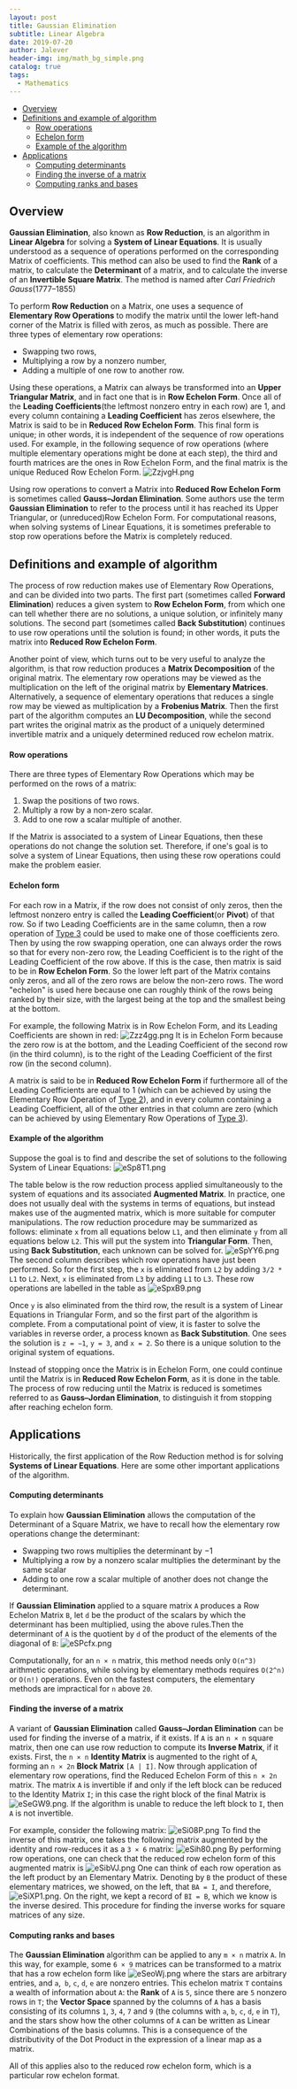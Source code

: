 ```yaml
---
layout: post
title: Gaussian Elimination
subtitle: Linear Algebra
date: 2019-07-20
author: Jalever
header-img: img/math_bg_simple.png
catalog: true
tags:
  - Mathematics
---
```

- [Overview](#overview)
- [Definitions and example of algorithm](#definitions-and-example-of-algorithm)
    - [Row operations](#row-operations)
    - [Echelon form](#echelon-form)
    - [Example of the algorithm](#example-of-the-algorithm)
- [Applications](#applications)
    - [Computing determinants](#computing-determinants)
    - [Finding the inverse of a matrix](#finding-the-inverse-of-a-matrix)
    - [Computing ranks and bases](#computing-ranks-and-bases)

## Overview
<strong>Gaussian Elimination</strong>, also known as <strong>Row Reduction</strong>, is an algorithm in <strong>Linear Algebra</strong> for solving a <strong>System of Linear Equations</strong>. It is usually understood as a sequence of operations performed on the corresponding Matrix of coefficients. This method can also be used to find the <strong>Rank</strong> of a matrix, to calculate the <strong>Determinant</strong> of a matrix, and to calculate the inverse of an <strong>Invertible Square Matrix</strong>. The method is named after <i>Carl Friedrich Gauss</i>(1777–1855)

To perform <strong>Row Reduction</strong> on a Matrix, one uses a sequence of <strong>Elementary Row Operations</strong> to modify the matrix until the lower left-hand corner of the Matrix is filled with zeros, as much as possible. There are three types of elementary row operations:
- Swapping two rows,
- Multiplying a row by a nonzero number,
- Adding a multiple of one row to another row.

Using these operations, a Matrix can always be transformed into an <strong>Upper Triangular Matrix</strong>, and in fact one that is in <strong>Row Echelon Form</strong>. Once all of the <strong>Leading Coefficients</strong>(the leftmost nonzero entry in each row) are 1, and every column containing a <strong>Leading Coefficient</strong> has zeros elsewhere, the Matrix is said to be in <strong>Reduced Row Echelon Form</strong>. This final form is unique; in other words, it is independent of the sequence of row operations used. For example, in the following sequence of row operations (where multiple elementary operations might be done at each step), the third and fourth matrices are the ones in Row Echelon Form, and the final matrix is the unique Reduced Row Echelon Form.
![ZzjvgH.png](https://s2.ax1x.com/2019/07/20/ZzjvgH.png)

Using row operations to convert a Matrix into <strong>Reduced Row Echelon Form</strong> is sometimes called <strong>Gauss–Jordan Elimination</strong>. Some authors use the term <strong>Gaussian Elimination</strong> to refer to the process until it has reached its Upper Triangular, or (unreduced)Row Echelon Form. For computational reasons, when solving systems of Linear Equations, it is sometimes preferable to stop row operations before the Matrix is completely reduced.

## Definitions and example of algorithm
The process of row reduction makes use of Elementary Row Operations, and can be divided into two parts. The first part (sometimes called <strong>Forward Elimination</strong>) reduces a given system to <strong>Row Echelon Form</strong>, from which one can tell whether there are no solutions, a unique solution, or infinitely many solutions. The second part (sometimes called <strong>Back Substitution</strong>) continues to use row operations until the solution is found; in other words, it puts the matrix into <strong>Reduced Row Echelon Form</strong>.

Another point of view, which turns out to be very useful to analyze the algorithm, is that row reduction produces a <strong>Matrix Decomposition</strong> of the original matrix. The elementary row operations may be viewed as the multiplication on the left of the original matrix by <strong>Elementary Matrices</strong>. Alternatively, a sequence of elementary operations that reduces a single row may be viewed as multiplication by a <strong>Frobenius Matrix</strong>. Then the first part of the algorithm computes an <strong>LU Decomposition</strong>, while the second part writes the original matrix as the product of a uniquely determined invertible matrix and a uniquely determined reduced row echelon matrix.

#### Row operations
There are three types of Elementary Row Operations which may be performed on the rows of a matrix:
1. Swap the positions of two rows.
2. Multiply a row by a non-zero scalar.
3. Add to one row a scalar multiple of another.

If the Matrix is associated to a system of Linear Equations, then these operations do not change the solution set. Therefore, if one's goal is to solve a system of Linear Equations, then using these row operations could make the problem easier.

#### Echelon form
For each row in a Matrix, if the row does not consist of only zeros, then the leftmost nonzero entry is called the <strong>Leading Coefficient</strong>(or <strong>Pivot</strong>) of that row. So if two Leading Coefficients are in the same column, then a row operation of <ins>Type 3</ins> could be used to make one of those coefficients zero. Then by using the row swapping operation, one can always order the rows so that for every non-zero row, the Leading Coefficient is to the right of the Leading Coefficient of the row above. If this is the case, then matrix is said to be in <strong>Row Echelon Form</strong>. So the lower left part of the Matrix contains only zeros, and all of the zero rows are below the non-zero rows. The word "echelon" is used here because one can roughly think of the rows being ranked by their size, with the largest being at the top and the smallest being at the bottom.

For example, the following Matrix is in Row Echelon Form, and its Leading Coefficients are shown in red:
![Zzz4gg.png](https://s2.ax1x.com/2019/07/20/Zzz4gg.png)
It is in Echelon Form because the zero row is at the bottom, and the Leading Coefficient of the second row (in the third column), is to the right of the Leading Coefficient of the first row (in the second column).

A matrix is said to be in <strong>Reduced Row Echelon Form</strong> if furthermore all of the Leading Coefficients are equal to 1 (which can be achieved by using the Elementary Row Operation of <ins>Type 2</ins>), and in every column containing a Leading Coefficient, all of the other entries in that column are zero (which can be achieved by using Elementary Row Operations of <ins>Type 3</ins>).

#### Example of the algorithm
Suppose the goal is to find and describe the set of solutions to the following System of Linear Equations:
![eSp8T1.png](https://s2.ax1x.com/2019/07/20/eSp8T1.png)

The table below is the row reduction process applied simultaneously to the system of equations and its associated <strong>Augmented Matrix</strong>. In practice, one does not usually deal with the systems in terms of equations, but instead makes use of the augmented matrix, which is more suitable for computer manipulations. The row reduction procedure may be summarized as follows: eliminate `x` from all equations below `L1`, and then eliminate `y` from all equations below `L2`. This will put the system into <strong>Triangular Form</strong>. Then, using <strong>Back Substitution</strong>, each unknown can be solved for.
![eSpYY6.png](https://s2.ax1x.com/2019/07/20/eSpYY6.png)
The second column describes which row operations have just been performed. So for the first step, the `x` is eliminated from `L2` by adding `3/2 * L1` to `L2`. Next, `x` is eliminated from `L3` by adding `L1` to `L3`. These row operations are labelled in the table as
![eSpxB9.png](https://s2.ax1x.com/2019/07/20/eSpxB9.png)

Once `y` is also eliminated from the third row, the result is a system of Linear Equations in Triangular Form, and so the first part of the algorithm is complete. From a computational point of view, it is faster to solve the variables in reverse order, a process known as <strong>Back Substitution</strong>. One sees the solution is `z = −1`, `y = 3`, and `x = 2`. So there is a unique solution to the original system of equations.

Instead of stopping once the Matrix is in Echelon Form, one could continue until the Matrix is in <strong>Reduced Row Echelon Form</strong>, as it is done in the table. The process of row reducing until the Matrix is reduced is sometimes referred to as <strong>Gauss–Jordan Elimination</strong>, to distinguish it from stopping after reaching echelon form.

## Applications
Historically, the first application of the Row Reduction method is for solving <strong>Systems of Linear Equations</strong>. Here are some other important applications of the algorithm.

#### Computing determinants
To explain how <strong>Gaussian Elimination</strong> allows the computation of the Determinant of a Square Matrix, we have to recall how the elementary row operations change the determinant:
- Swapping two rows multiplies the determinant by −1
- Multiplying a row by a nonzero scalar multiplies the determinant by the same scalar
- Adding to one row a scalar multiple of another does not change the determinant.

If <strong>Gaussian Elimination</strong> applied to a square matrix `A` produces a Row Echelon Matrix `B`, let `d` be the product of the scalars by which the determinant has been multiplied, using the above rules.Then the determinant of `A` is the quotient by `d` of the product of the elements of the diagonal of `B`:
![eSPcfx.png](https://s2.ax1x.com/2019/07/20/eSPcfx.png)

Computationally, for an `n × n` matrix, this method needs only `O(n^3)` arithmetic operations, while solving by elementary methods requires `O(2^n)` or `O(n!)` operations. Even on the fastest computers, the elementary methods are impractical for `n` above `20`.

#### Finding the inverse of a matrix
A variant of <strong>Gaussian Elimination</strong> called <strong>Gauss–Jordan Elimination</strong> can be used for finding the inverse of a matrix, if it exists. If `A` is an `n × n` square matrix, then one can use row reduction to compute its <strong>Inverse Matrix</strong>, if it exists. First, the `n × n` <strong>Identity Matrix</strong> is augmented to the right of `A`, forming an `n × 2n` <strong>Block Matrix</strong> `[A | I]`. Now through application of elementary row operations, find the Reduced Echelon Form of this `n × 2n` matrix. The matrix `A` is invertible if and only if the left block can be reduced to the Identity Matrix `I`; in this case the right block of the final Matrix is ![eSeGW9.png](https://s2.ax1x.com/2019/07/20/eSeGW9.png). If the algorithm is unable to reduce the left block to `I`, then `A` is not invertible.

For example, consider the following matrix:
![eSi08P.png](https://s2.ax1x.com/2019/07/20/eSi08P.png)
To find the inverse of this matrix, one takes the following matrix augmented by the identity and row-reduces it as a `3 × 6` matrix:
![eSih80.png](https://s2.ax1x.com/2019/07/20/eSih80.png)
By performing row operations, one can check that the reduced row echelon form of this augmented matrix is
![eSibVJ.png](https://s2.ax1x.com/2019/07/20/eSibVJ.png)
One can think of each row operation as the left product by an Elementary Matrix. Denoting by `B` the product of these elementary matrices, we showed, on the left, that `BA = I`, and therefore, ![eSiXP1.png](https://s2.ax1x.com/2019/07/20/eSiXP1.png). On the right, we kept a record of `BI = B`, which we know is the inverse desired. This procedure for finding the inverse works for square matrices of any size.

#### Computing ranks and bases
The <strong>Gaussian Elimination</strong> algorithm can be applied to any `m × n` matrix `A`. In this way, for example, some `6 × 9` matrices can be transformed to a matrix that has a row echelon form like
![eSeoWj.png](https://s2.ax1x.com/2019/07/20/eSeoWj.png)
where the stars are arbitrary entries, and `a`,` b`, `c`, `d`, `e` are nonzero entries. This echelon matrix `T` contains a wealth of information about `A`: the <strong>Rank</strong> of `A` is `5`, since there are `5` nonzero rows in `T`; the <strong>Vector Space</strong> spanned by the columns of `A` has a basis consisting of its columns `1`, `3`, `4`, `7` and `9` (the columns with `a`, `b`, `c`, `d`, `e` in `T`), and the stars show how the other columns of `A` can be written as Linear Combinations of the basis columns. This is a consequence of the distributivity of the Dot Product in the expression of a linear map as a matrix.

All of this applies also to the reduced row echelon form, which is a particular row echelon format.
